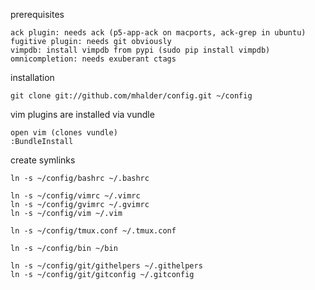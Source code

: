 prerequisites

    ack plugin: needs ack (p5-app-ack on macports, ack-grep in ubuntu)
    fugitive plugin: needs git obviously
    vimpdb: install vimpdb from pypi (sudo pip install vimpdb)
    omnicompletion: needs exuberant ctags

installation

    git clone git://github.com/mhalder/config.git ~/config

vim plugins are installed via vundle

    open vim (clones vundle)
    :BundleInstall

create symlinks

    ln -s ~/config/bashrc ~/.bashrc

    ln -s ~/config/vimrc ~/.vimrc
    ln -s ~/config/gvimrc ~/.gvimrc
    ln -s ~/config/vim ~/.vim

    ln -s ~/config/tmux.conf ~/.tmux.conf

    ln -s ~/config/bin ~/bin

    ln -s ~/config/git/githelpers ~/.githelpers
    ln -s ~/config/git/gitconfig ~/.gitconfig

